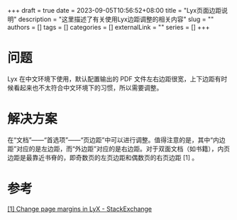 +++ 
draft = true
date = 2023-09-05T10:56:52+08:00
title = "Lyx页面边距说明"
description = "这里描述了有关使用Lyx边距调整的相关内容"
slug = ""
authors = []
tags = []
categories = []
externalLink = ""
series = []
+++

# 问题

Lyx 在中文环境下使用，默认配置输出的 PDF 文件左右边距很宽，上下边距有时候看起来也不太符合中文环境下的习惯，所以需要调整。

# 解决方案

在“文档”——“首选项”——“页边距”中可以进行调整。值得注意的是，其中“内边距”对应的是左边距，而“外边距”对应的是右边距。对于双面文档（如书籍），内页边距是最靠近书脊的，即奇数页的左页边距和偶数页的右页边距 [1] 。

# 参考
[[1] Change page margins in LyX - StackExchange](https://tex.stackexchange.com/questions/184837/change-page-margins-in-lyx#:~:text=Go%20to%20Document%20--%3E%20Settings%20--%3E%20Page%20Margins%2C,for%20one-sided%20documents%2C%20such%20as%20the%20default%20article.)